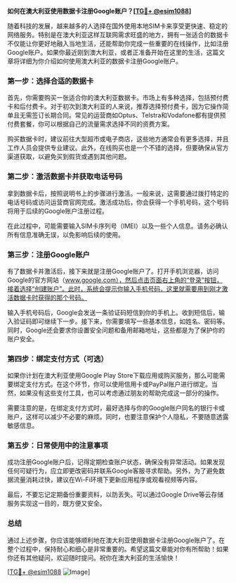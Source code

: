 **如何在澳大利亚使用数据卡注册Google账户？[[TG💪+ @esim1088](https://t.me/s/esim1088)]**

随着科技的发展，越来越多的人选择在国外使用本地SIM卡来享受更快速、稳定的网络服务。特别是在澳大利亚这样互联网需求旺盛的地方，拥有一张适合的数据卡不仅能让你更好地融入当地生活，还能帮助你完成一些重要的在线操作，比如注册Google账户。如果你最近刚到澳大利亚，或者正准备开始在这里的生活，这篇文章将详细为你介绍如何使用澳大利亚的数据卡注册Google账户。

### 第一步：选择合适的数据卡

首先，你需要购买一张适合你的澳大利亚数据卡。市场上有多种选择，包括预付费卡和后付费卡。对于初次到澳大利亚的人来说，推荐选择预付费卡，因为它操作简单且无需签订长期合同。常见的运营商如Optus、Telstra和Vodafone都有提供预付费套餐，你可以根据自己的流量需求选择不同的资费方案。

购买数据卡时，建议前往大型超市或电子商店，这些地方通常会有更多选择，并且工作人员会提供专业建议。此外，在线购买也是一个不错的选择，但要确保从官方渠道获取，以避免买到假货或遇到其他问题。

### 第二步：激活数据卡并获取电话号码

拿到数据卡后，按照说明书上的步骤进行激活。一般来说，这需要通过拨打特定的电话号码或访问运营商官网完成。激活成功后，你会获得一个手机号码，这个号码将用于后续的Google账户注册过程。

在此过程中，可能需要输入SIM卡序列号（IMEI）以及一些个人信息。请务必确认所有信息准确无误，以免影响后续的使用。

### 第三步：注册Google账户

有了数据卡并激活后，接下来就是注册Google账户了。打开手机浏览器，访问Google的官方网站（www.google.com），然后点击页面右上角的“登录”按钮，接着选择“创建账户”。此时，系统会提示你输入手机号码，这里就需要用到刚才激活数据卡时获得的那个号码。

输入手机号码后，Google会发送一条验证码短信到你的手机上。收到短信后，输入验证码即可继续下一步。接下来，你需要填写一些基本信息，如姓名、密码等。同时，Google还会要求你设置安全问题和备用邮箱地址，这些都是为了保护你的账户安全。

### 第四步：绑定支付方式（可选）

如果你计划在澳大利亚使用Google Play Store下载应用或购买服务，那么可能需要绑定支付方式。在这个环节，你可以使用信用卡或PayPal账户进行绑定。当然，如果没有这些支付工具，也可以考虑通过朋友的帮助完成这一部分的操作。

需要注意的是，在绑定支付方式时，最好选择与你的Google账户同名的银行卡或账户，这样可以减少不必要的麻烦。同时，也要注意保护个人隐私，不要随意透露敏感信息。

### 第五步：日常使用中的注意事项

成功注册Google账户后，记得定期检查账户状态，确保没有异常活动。如果发现任何可疑行为，应立即更改密码并联系Google客服寻求帮助。另外，为了避免数据流量消耗过快，建议在Wi-Fi环境下更新应用程序或观看视频等内容。

最后，不要忘记定期备份重要资料，以防丢失。可以通过Google Drive等云存储服务实现这一目的，既方便又安全。

### 总结

通过上述步骤，你应该能够顺利地在澳大利亚使用数据卡注册Google账户了。在整个过程中，保持耐心和细心是非常重要的。希望这篇文章能对你有所帮助！如果你还有其他疑问，欢迎随时提问。祝你在澳大利亚的生活愉快！

[[TG💪+ @esim1088](https://t.me/s/esim1088) ![Image](https://i.postimg.cc/4NQfJmqS/Snipaste-2025-05-13-00-14-12.png)]